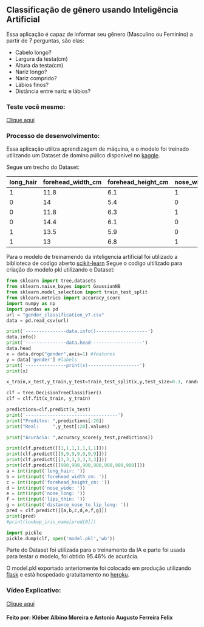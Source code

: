 ## Classificação de gênero usando Inteligência Artificial

Essa aplicação é capaz de informar seu gênero (Masculino ou Feminino) a partir de 7 perguntas, são elas:
 - Cabelo longo?
 - Largura da testa(cm)
 - Altura da testa(cm)
 - Nariz longo?
 - Nariz comprido?
 - Lábios finos?
 - Distância entre nariz e lábios?

### Teste você mesmo:
[Clique aqui](https://kleberalbinomoreira.com.br/classificacao_de_genero_IA.html "https://kleberalbinomoreira.com.br/classificacao_de_genero_IA.html")
### Processo de desenvolvimento:
Essa aplicação utiliza aprendizagem de máquina, e o modelo foi treinado utilizando um Dataset de domino púlico disponivel no  [kaggle](https://www.kaggle.com/datasets/elakiricoder/gender-classification-dataset "kaggle").

Segue um trecho do Dataset:

|long_hair|forehead_width_cm|forehead_height_cm|nose_wide|nose_long|lips_thin|distance_nose_to_lip_long|gender|
|--|--|--|--|--|--|--|--|
|1|11.8|6.1|1|0|1|1|Male|
|0|14|5.4|0|0|1|0|Female|
|0|11.8|6.3|1|1|1|1|Male|
|0|14.4|6.1|0|1|1|1|Male|
|1|13.5|5.9|0|0|0|0|Female|
|1|13|6.8|1|1|1|1|Male|

Para o modelo de treinamendo da inteligencia artificial foi utilizado a biblioteca de codigo aberto [scikit-learn](https://scikit-learn.org/ "scikit-learn")
Segue o codigo ultilizado para criação do modelo pkl utilizando o Dataset:
```python
from sklearn import tree,datasets
from sklearn.naive_bayes import GaussianNB
from sklearn.model_selection import train_test_split
from sklearn.metrics import accuracy_score
import numpy as np
import pandas as pd
url = "gender_classification_v7.csv"
data = pd.read_csv(url)

print('---------------data.info()-------------------')
data.info()
print('---------------data.head-------------------')
data.head
x = data.drop("gender",axis=1) #features
y = data['gender'] #labels
print('---------------print(x)-------------------')
print(x)

x_train,x_test,y_train,y_test=train_test_split(x,y,test_size=0.3, random_state=42)

clf = tree.DecisionTreeClassifier()
clf = clf.fit(x_train, y_train)

predictions=clf.predict(x_test)
print('----------------------------------')
print("Preditos: ",predictions[:20])
print("Real:     ",y_test[:20].values)

print("Acurácia: ",accuracy_score(y_test,predictions))

print(clf.predict([[1,1,1,1,1,1,1]]))
print(clf.predict([[9,9,9,9,9,9,9]]))
print(clf.predict([[3,3,3,3,3,3,3]]))
print(clf.predict([[900,900,900,900,900,900,900]]))
a = int(input('long_hair: '))
b = int(input('forehead_width_cm: '))
c = int(input('forehead_height_cm: '))
d = int(input('nose_wide: '))
e = int(input('nose_long: '))
f = int(input('lips_thin: '))
g = int(input('distance_nose_to_lip_long: '))
pred = clf.predict([[a,b,c,d,e,f,g]])
print(pred)
#print(lookup_iris_name[pred[0]])

import pickle
pickle.dump(clf, open('model.pkl','wb'))


```
Parte do Dataset foi utilizada para o treinamento da IA e parte foi usada para testar o modelo, foi obtido 95.46% de acurácia.

O model.pkl exportado anteriomente foi colocado em produção utilizando [flask](https://flask.palletsprojects.com/ "flask") e está hospedado gratuitamento no [heroku](https://www.heroku.com/ "heroku").

### Vídeo Explicativo:
[Clique aqui](https://youtu.be/R1SpLEHg2xs "https://youtu.be/R1SpLEHg2xs")

#### Feito por: Kléber Albino Moreira e Antonio Augusto Ferreira Felix





